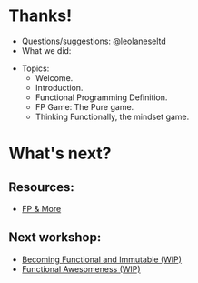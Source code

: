 # Thanks!

+ Questions/suggestions:
  [@leolaneseltd](https://twitter.com/leolaneseltd "@leolaneseltd")
+ What we did:
- Topics: 
  * Welcome. 
  * Introduction.
  * Functional Programming Definition.
  * FP Game: The Pure game.
  * Thinking Functionally, the mindset game. 


# What's next?

## Resources: 
 * [FP & More](https://github.com/leolanese/Open-Source-JS-Resources "Open-Source-JS-Resources")
## Next workshop:
 * [Becoming Functional and Immutable (WIP)](https://github.com/leolanese/ "Becoming Functional and Immutable (WIP)")
 * [Functional Awesomeness (WIP)](https://github.com/leolanese/ "Functional Awesomeness (WIP)")
